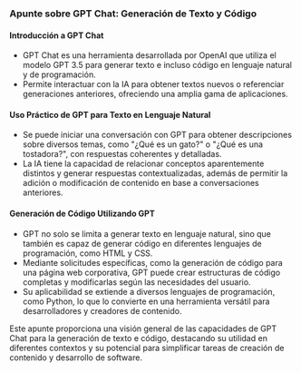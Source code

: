 
### Apunte sobre GPT Chat: Generación de Texto y Código

#### Introducción a GPT Chat
- GPT Chat es una herramienta desarrollada por OpenAI que utiliza el modelo GPT 3.5 para generar texto e incluso código en lenguaje natural y de programación.
- Permite interactuar con la IA para obtener textos nuevos o referenciar generaciones anteriores, ofreciendo una amplia gama de aplicaciones.

#### Uso Práctico de GPT para Texto en Lenguaje Natural
- Se puede iniciar una conversación con GPT para obtener descripciones sobre diversos temas, como "¿Qué es un gato?" o "¿Qué es una tostadora?", con respuestas coherentes y detalladas.
- La IA tiene la capacidad de relacionar conceptos aparentemente distintos y generar respuestas contextualizadas, además de permitir la adición o modificación de contenido en base a conversaciones anteriores.

#### Generación de Código Utilizando GPT
- GPT no solo se limita a generar texto en lenguaje natural, sino que también es capaz de generar código en diferentes lenguajes de programación, como HTML y CSS.
- Mediante solicitudes específicas, como la generación de código para una página web corporativa, GPT puede crear estructuras de código completas y modificarlas según las necesidades del usuario.
- Su aplicabilidad se extiende a diversos lenguajes de programación, como Python, lo que lo convierte en una herramienta versátil para desarrolladores y creadores de contenido.

Este apunte proporciona una visión general de las capacidades de GPT Chat para la generación de texto e código, destacando su utilidad en diferentes contextos y su potencial para simplificar tareas de creación de contenido y desarrollo de software.